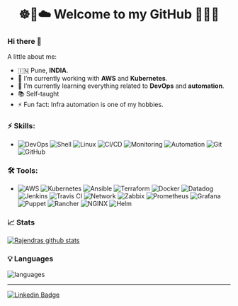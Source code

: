 <h1 align="center"> 
	☸🐳☁️ Welcome to my GitHub 🐧💡🚀
</h1>

### Hi there 👋

<!--
**rghorpade80/rghorpade80** is a ✨ _special_ ✨ repository because its `README.md` (this file) appears on your GitHub profile.
-->

A little about me:

- 🇮🇳  Pune, **INDIA**.
- 🔭  I’m currently working with **AWS** and **Kubernetes**.
- 🌱  I’m currently learning everything related to **DevOps** and **automation**.
- 📚  Self-taught
- ⚡  Fun fact: Infra automation is one of my hobbies.

### ⚡ Skills:
- ![DevOps](https://img.shields.io/badge/-DevOps-yellowgreen) ![Shell](https://img.shields.io/badge/-Shell-4EAA25?&logo=gnu%20bash&logoColor=FFFFFF) ![Linux](https://img.shields.io/badge/-Linux-FCC624?&logo=linux&logoColor=FFFFFF) ![CI/CD](https://img.shields.io/badge/-CI/CD-yellowgreen) ![Monitoring](https://img.shields.io/badge/-Monitoring-red) ![Automation](https://img.shields.io/badge/-Automation-green) ![Git](https://img.shields.io/badge/-Git-F05032?&logo=git&logoColor=FFFFFF) ![GitHub](https://img.shields.io/badge/-GitHub-181717?&logo=GitHub&logoColor=FFFFFF)

### 🛠 Tools:
- ![AWS](https://img.shields.io/badge/-AWS-232F3E?&logo=amazon%20aws&logoColor=FFFFFF) ![Kubernetes](https://img.shields.io/badge/-Kubernetes-326CE5?&logo=kubernetes&logoColor=FFFFFF) ![Ansible](https://img.shields.io/badge/-Ansible-EE0000?&logo=ansible&logoColor=FFFFFF) ![Terraform](https://img.shields.io/badge/-Terraform-623CE4?&logo=terraform&logoColor=FFFFF) ![Docker](https://img.shields.io/badge/-Docker-2496ED?&logo=docker&logoColor=FFFFFF) ![Datadog](https://img.shields.io/badge/-Datadog-632CA6?&logo=Datadog&logoColor=FFFFFF) ![Jenkins](https://img.shields.io/badge/-Jenkins-D24939?&logo=Jenkins&logoColor=FFFFFF) ![Travis CI](https://img.shields.io/badge/-Travis%20CI-3EAAAF?&logo=travis&logoColor=FFFFFF) ![Network](https://img.shields.io/badge/-Network-brightgreen?&logo=Network&logoColor=FFFFFF) ![Zabbix](https://img.shields.io/badge/-Zabbix-F05032?&logo=zabbix&logoColor=FFFFFF) ![Prometheus](https://img.shields.io/badge/-Prometheus-E6522C?&logo=prometheus&logoColor=FFFFFF) ![Grafana](https://img.shields.io/badge/-Grafana-F46800?&logo=grafana&logoColor=FFFFFF)  ![Puppet](https://img.shields.io/badge/-Puppet-FFAE1A?&logo=puppet&logoColor=FFFFFF) ![Rancher](https://img.shields.io/badge/-Rancher-0075A8?&logo=rancher&logoColor=FFFFFF) ![NGINX](https://img.shields.io/badge/-NGINX-009639?&logo=nginx&logoColor=FFFFFF) ![Helm](https://img.shields.io/badge/-Helm-0F1689?&logo=helm&logoColor=FFFFFF)

### 📈 Stats 
 
[![Rajendras github stats](https://github-readme-stats.vercel.app/api?username=rghorpade80&theme=cobalt&show_icons=true)](https://github.com/rghorpade80/github-readme-stats)

### 💡  Languages 
![languages](https://github-readme-stats.vercel.app/api/top-langs/?username=rghorpade80&hide=scss&layout=compact&theme=cobalt&title_color=2ED3EA)

<hr>

[![Linkedin Badge](https://img.shields.io/badge/-LinkedIn-blue?style=flat-square&logo=Linkedin&logoColor=white&link=https://www.linkedin.com/in/rajendra-ghorpade-4249ab98/)](https://www.linkedin.com/in/rajendra-ghorpade-4249ab98/)
